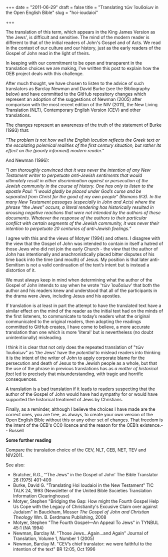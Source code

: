 +++
date = "2011-06-29"
draft = false
title = "Translating τῶν Ἰουδαίων in the Open English Bible"
slug = "hoi-ioudaioi"

+++

The translation of this term, which appears in the King James Version as 'the Jews', is difficult and sensitive. The mind of the modern reader is different to that of the initial readers of John's Gospel and of Acts. We read in the context of our culture and our history, just as the early readers of the Gospel of John read in the light of theirs.

In keeping with our commitment to be open and transparent in the translation choices we are making, I’ve written this post to explain how the OEB project deals with this challenge.

After much thought, we have chosen to listen to the advice of such translators as Barclay Newman and David Burke (see the Bibliography below) and have committed to the GitHub repository changes which represent an adoption of the suggestions of Newman (2005) after comparison with the most recent edition of the NIV (2011), the New Living Translation (NLT), Contemporary English Version (CEV) and other translations. 

The changes represent an awareness of the truth of the statement of Burke (1993) that:

*”The problem is not how well the English locution reflects the Greek text or the escalating polemical realities of the first century situation, but rather its effect on the (poorly informed) modern reader.”*

And Newman (1996):

*”I am thoroughly convinced that it was never the intention of any New Testament writer to perpetuate anti-Jewish sentiments that would ultimately result in either discrimination against or persecution of the Jewish community in the course of history. One has only to listen to the apostle Paul: “I would gladly be placed under God’s curse and be separated from Christ for the good of my own people” (Romans 9:3). In the many New Testament passages (especially in John and Acts) where the phrase “the Jews” occurs, a literal rendering has historically resulted in arousing negative reactions that were not intended by the authors of these documents. Whatever the response of the authors to their particular conflict with certain segments of the Jewish community, it was never their intention to perpetuate 20 centuries of anti-Jewish feelings.”* 

I agree with this and the views of Motyer (1994) and others. I disagree with the view that the Gospel of John was intended to contain in itself a hatred of those Jews who did not join the early Church - the view that the author of John has intentionally and anachronistically placed bitter disputes of his time back into the time (and mouth) of Jesus. My position is that later anti-Semitism is not a valid continuation of the text’s intent but is instead a distortion of it.

We must always keep in mind when determining what the author of the Gospel of John intends to say when he wrote 'τῶν Ἰουδαίων' that both the author and his readers knew and understood that all of the participants in the drama were Jews, including Jesus and his apostles.

If translation is at least in part the attempt to have the translated text have a similar effect on the mind of the reader as the initial text had on the minds of the first listeners, to communicate to today’s readers what the original communicated to the original readers, then adopting the readings committed to GitHub creates, I have come to believe, a more accurate translation than one which is more 'literal' but is nevertheless (no doubt unintentionally) misleading.

I think it is clear that not only does the repeated translation of "τῶν Ἰουδαίων" as 'the Jews' have the *potential* to mislead readers into thinking it is the intent of the writer of John to apply corporate blame for the persecution and death of Jesus to the Jewish people as a whole, but that the use of the phrase in previous translations has as *a matter of historical fact* led to precisely that misunderstanding, with tragic and horrific consequences.

A translation is a bad translation if it leads to readers suspecting that the author of the Gospel of John would have had sympathy for or would have supported the historical treatment of Jews by Christians.

Finally, as a reminder, although I believe the choices I have made are the correct ones, you are free, as always, to create your own version of the Open English Bible without this or any other set of changes. That freedom is the intent of the OEB's CC0 licence and the reason for the OEB’s existence.-- Russell

**Some further reading**

Compare the translation choice of the CEV, NLT, CEB, NET, TEV and NIV2011.

See also:

* Bratcher, R.G., ‘“The Jews” in the Gospel of John’ The Bible Translator 26 (1975) 401-409 
* Burke, David G. "Translating Hoi Ioudaioi in the New Testament" TIC TALK 24, 1993 (Newsletter of the United Bible Societies Translation Information Clearinghouse) 
* Motyer, Stephen "Bridging the Gap: How might the Fourth Gospel Help Us Cope with the Legacy of Christianity's Excusive Claim over against Judaism" in Bauckham, Mosser *The Gospel of John and Christian Theology* Wm. B. Eerdmans Publishing, 2008
* Motyer, Stephen "The Fourth Gospel—An Appeal To Jews" in TYNBUL 45:1 (NA 1994)
* Newman, Barclay M. "Those Jews...Again...and Again" Journal of Translation, Volume 1, Number 1 (2005) 
* Newman, Barclay M. "CEV’s chief translator: we were faithful to the intention of the text" BR 12:05, Oct 1996